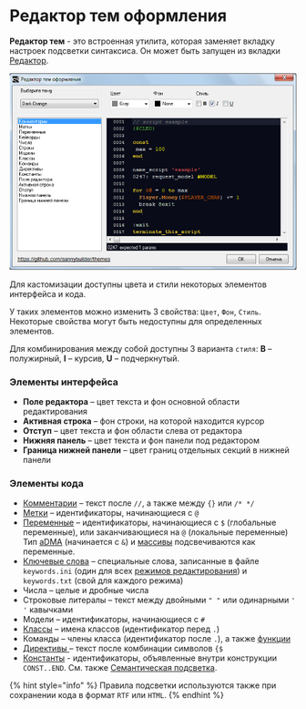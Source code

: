 # Редактор тем оформления

**Редактор тем** - это встроенная утилита, которая заменяет вкладку настроек подсветки синтаксиса. Он может быть запущен из вкладки [Редактор](editor.md#tema-oformleniya).

![](../../.gitbook/assets/theme-editor-ru.png)

Для кастомизации доступны цвета и стили некоторых элементов интерфейса и кода.

У таких элементов можно изменить 3 свойства: `Цвет`, `Фон`, `Стиль`. Некоторые свойства могут быть недоступны для определенных элементов.

Для комбинирования между собой доступны 3 варианта `стиля`: **B** – полужирный, **I** – курсив, **U** – подчеркнутый.

### Элементы интерфейса <a id="interface-elements"></a>

* **Поле редактора** – цвет текста и фон основной области редактирования
* **Активная строка** – фон строки, на которой находится курсор
* **Отступ** – цвет текста и фон области слева от редактора
* **Нижняя панель** – цвет текста и фон панели под редактором
* **Граница нижней панели** – цвет границ отдельных секций в нижней панели

### Элементы кода <a id="code-elements"></a>

* [Комментарии](../../coding/comments.md) – текст после `//`, а также между `{}` или `/* */`
* [Метки](../../coding/data-types.md#metki) – идентификаторы, начинающиеся с `@`
* [Переменные](../../coding/variables.md) – идентификаторы, начинающиеся с `$` \(глобальные переменные\), или заканчивающиеся на `@` \(локальные переменные\) Тип [aDMA](../../coding/data-types.md#peremennye) \(начинается с `&`\) и [массивы](../../coding/arrays.md) подсвечиваются как переменные.
* [Ключевые слова](../../coding/keywords.md) – специальные слова, записанные в файле `keywords.ini` \(один для всех [режимов редактирования](../../edit-modes/)\) и `keywords.txt` \(свой для каждого режима\)
* Числа – целые и дробные числа
* Строковые литералы – текст между двойными `" "` или одинарными `' '` кавычками
* Модели – идентификаторы, начинающиеся с `#`
* [Классы](../../coding/classes.md) – имена классов \(идентификатор перед `.`\)
* Команды – члены класса \(идентификатор после `.`\), а также [функции](../../coding/data-types.md#metki)
* [Директивы ](../../coding/directives.md)– текст после комбинации символов `{$`
* [Константы](../../coding/constants.md) - идентификаторы, объявленные внутри конструкции `CONST..END`. См. также [Семантическая подсветка](editor.md#nastroiki).

{% hint style="info" %}
Правила подсветки используются также при сохранении кода в формат `RTF` или `HTML`.
{% endhint %}

